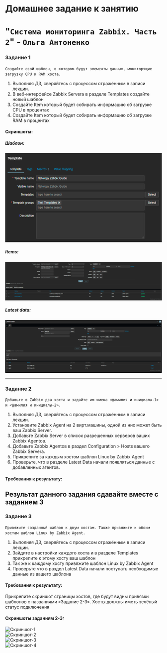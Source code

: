 # Домашнее задание к занятию 
# "`Система мониторинга Zabbix. Часть 2`" - `Ольга Антоненко`

### Задание 1

`Создайте свой шаблон, в котором будут элементы данных, мониторящие загрузку CPU и RAM хоста.`

   1. Выполняя ДЗ, сверяйтесь с процессом отражённым в записи лекции.
   2. В веб-интерфейсе Zabbix Servera в разделе Templates создайте новый шаблон
   3. Создайте Item который будет собирать информацию об загрузке CPU в процентах
   4. Создайте Item который будет собирать информацию об загрузке RAM в процентах

#### Cкриншоты:
##### Шаблон:
![Скриншот-1](https://github.com/Olejka22/sys40-homework/blob/main/img/zbx21-1.png)
##### Items:
![Скриншот-2](https://github.com/Olejka22/sys40-homework/blob/main/img/zbx21-2.png)
##### Latest data:
![Скриншот-3](https://github.com/Olejka22/sys40-homework/blob/main/img/zbx21-3.png)

---

### Задание 2

`Добавьте в Zabbix два хоста и задайте им имена <фамилия и инициалы-1> и <фамилия и инициалы-2>.`

   1. Выполняя ДЗ, сверяйтесь с процессом отражённым в записи лекции.
   2. Установите Zabbix Agent на 2 вирт.машины, одной из них может быть ваш Zabbix Server.
   3. Добавьте Zabbix Server в список разрешенных серверов ваших Zabbix Agentов.
   4. Добавьте Zabbix Agentов в раздел Configuration > Hosts вашего Zabbix Servera.
   5. Прикрепите за каждым хостом шаблон Linux by Zabbix Agent
   6. Проверьте, что в разделе Latest Data начали появляться данные с добавленных агентов.

#### Требования к результату:
Результат данного задания сдавайте вместе с заданием 3
---

### Задание 3

`Привяжите созданный шаблон к двум хостам. Также привяжите к обоим хостам шаблон Linux by Zabbix Agent.`

   1. Выполняя ДЗ, сверяйтесь с процессом отражённым в записи лекции.
   2. Зайдите в настройки каждого хоста и в разделе Templates прикрепите к этому хосту ваш шаблон
   3. Так же к каждому хосту привяжите шаблон Linux by Zabbix Agent
   4. Проверьте что в раздел Latest Data начали поступать необходимые данные из вашего шаблона

#### Требования к результату:
Прикрепите скриншот страницы хостов, где будут видны привязки шаблонов с названиями «Задание 2-3». Хосты должны иметь зелёный статус подключения

#### Cкриншоты заданиям 2-3:
![Скриншот-1](https://github.com/Olejka22/sys40-homework/blob/main/img/zbx23-1.png)<br>
![Скриншот-2](https://github.com/Olejka22/sys40-homework/blob/main/img/zbx23-2.png)<br>
![Скриншот-3](https://github.com/Olejka22/sys40-homework/blob/main/img/zbx23-3.png)<br>
![Скриншот-4](https://github.com/Olejka22/sys40-homework/blob/main/img/zbx23-4.png)
